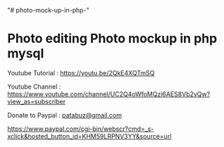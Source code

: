 "# photo-mock-up-in-php-" 


Photo editing Photo mockup in php mysql
==========================================


Youtube Tutorial : https://youtu.be/2QkE4XQTmSQ

Youtube Channel : https://www.youtube.com/channel/UC2Q4oWfoMQzi6AES8Vb2vQw?view_as=subscriber

Donate to Paypal : patabuz@gmail.com

https://www.paypal.com/cgi-bin/webscr?cmd=_s-xclick&hosted_button_id=KHM59LRPNV3YY&source=url
